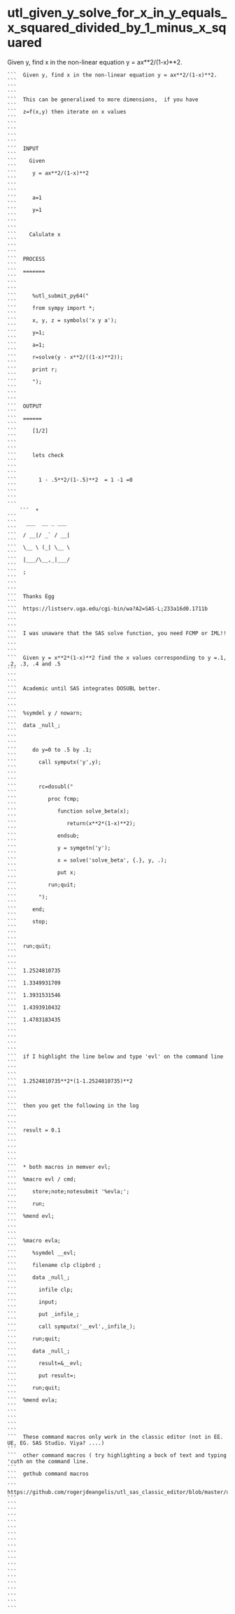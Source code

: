 # utl_given_y_solve_for_x_in_y_equals_x_squared_divided_by_1_minus_x_squared
Given y, find x in the non-linear equation y = ax**2/(1-x)**2.

    ```  Given y, find x in the non-linear equation y = ax**2/(1-x)**2.                                                                                               ```
    ```                                                                                                                                                               ```
    ```  This can be generalixed to more dimensions,  if you have                                                                                                     ```
    ```  z=f(x,y) then iterate on x values                                                                                                                            ```
    ```                                                                                                                                                               ```
    ```                                                                                                                                                               ```
    ```  INPUT                                                                                                                                                        ```
    ```    Given                                                                                                                                                      ```
    ```     y = ax**2/(1-x)**2                                                                                                                                        ```
    ```                                                                                                                                                               ```
    ```     a=1                                                                                                                                                       ```
    ```     y=1                                                                                                                                                       ```
    ```                                                                                                                                                               ```
    ```    Calulate x                                                                                                                                                 ```
    ```                                                                                                                                                               ```
    ```  PROCESS                                                                                                                                                      ```
    ```  =======                                                                                                                                                      ```
    ```                                                                                                                                                               ```
    ```     %utl_submit_py64("                                                                                                                                        ```
    ```     from sympy import *;                                                                                                                                      ```
    ```     x, y, z = symbols('x y a');                                                                                                                               ```
    ```     y=1;                                                                                                                                                      ```
    ```     a=1;                                                                                                                                                      ```
    ```     r=solve(y - x**2/((1-x)**2));                                                                                                                             ```
    ```     print r;                                                                                                                                                  ```
    ```     ");                                                                                                                                                       ```
    ```                                                                                                                                                               ```
    ```  OUTPUT                                                                                                                                                       ```
    ```  ======                                                                                                                                                       ```
    ```     [1/2]                                                                                                                                                     ```
    ```                                                                                                                                                               ```
    ```     lets check                                                                                                                                                ```
    ```                                                                                                                                                               ```
    ```       1 - .5**2/(1-.5)**2  = 1 -1 =0                                                                                                                          ```
    ```                                                                                                                                                               ```
    ```
        ```  *                                                                                                                                                            ```
    ```   ___  __ _ ___                                                                                                                                               ```
    ```  / __|/ _` / __|                                                                                                                                              ```
    ```  \__ \ (_| \__ \                                                                                                                                              ```
    ```  |___/\__,_|___/                                                                                                                                              ```
    ```  ;                                                                                                                                                            ```
    ```                                                                                                                                                               ```
    ```  Thanks Egg                                                                                                                                                   ```
    ```  https://listserv.uga.edu/cgi-bin/wa?A2=SAS-L;233a16d0.1711b                                                                                                  ```
    ```                                                                                                                                                               ```
    ```  I was unaware that the SAS solve function, you need FCMP or IML!!                                                                                                                      ```
    ```                                                                                                                                                               ```
    ```  Given y = x**2*(1-x)**2 find the x values corresponding to y =.1, .2, .3, .4 and .5                                                                          ```
    ```                                                                                                                                                               ```
    ```  Academic until SAS integrates DOSUBL better.                                                                                                                 ```
    ```                                                                                                                                                               ```
    ```  %symdel y / nowarn;                                                                                                                                          ```
    ```  data _null_;                                                                                                                                                 ```
    ```                                                                                                                                                               ```
    ```     do y=0 to .5 by .1;                                                                                                                                       ```
    ```       call symputx('y',y);                                                                                                                                    ```
    ```                                                                                                                                                               ```
    ```       rc=dosubl("                                                                                                                                             ```
    ```          proc fcmp;                                                                                                                                           ```
    ```             function solve_beta(x);                                                                                                                           ```
    ```                return(x**2*(1-x)**2);                                                                                                                         ```
    ```             endsub;                                                                                                                                           ```
    ```             y = symgetn('y');                                                                                                                                 ```
    ```             x = solve('solve_beta', {.}, y, .);                                                                                                               ```
    ```             put x;                                                                                                                                            ```
    ```          run;quit;                                                                                                                                            ```
    ```       ");                                                                                                                                                     ```
    ```     end;                                                                                                                                                      ```
    ```     stop;                                                                                                                                                     ```
    ```                                                                                                                                                               ```
    ```  run;quit;                                                                                                                                                    ```
    ```                                                                                                                                                               ```
    ```  1.2524810735                                                                                                                                                 ```
    ```  1.3349931709                                                                                                                                                 ```
    ```  1.3931531546                                                                                                                                                 ```
    ```  1.4393910432                                                                                                                                                 ```
    ```  1.4783183435                                                                                                                                                 ```
    ```                                                                                                                                                               ```
    ```                                                                                                                                                               ```
    ```  if I highlight the line below and type 'evl' on the command line                                                                                               ```
    ```                                                                                                                                                               ```
    ```  1.2524810735**2*(1-1.2524810735)**2                                                                                                                          ```
    ```                                                                                                                                                               ```
    ```  then you get the following in the log                                                                                                                        ```
    ```                                                                                                                                                               ```
    ```  result = 0.1                                                                                                                                                 ```
    ```                                                                                                                                                               ```
    ```                                                                                                                                                               ```
    ```  * both macros in memver evl;                                                                                                                                 ```
    ```  %macro evl / cmd;                                                                                                                                            ```
    ```     store;note;notesubmit '%evla;';                                                                                                                           ```
    ```     run;                                                                                                                                                      ```
    ```  %mend evl;                                                                                                                                                   ```
    ```                                                                                                                                                               ```
    ```  %macro evla;                                                                                                                                                 ```
    ```     %symdel __evl;                                                                                                                                            ```
    ```     filename clp clipbrd ;                                                                                                                                    ```
    ```     data _null_;                                                                                                                                              ```
    ```       infile clp;                                                                                                                                             ```
    ```       input;                                                                                                                                                  ```
    ```       put _infile_;                                                                                                                                           ```
    ```       call symputx('__evl',_infile_);                                                                                                                         ```
    ```     run;quit;                                                                                                                                                 ```
    ```     data _null_;                                                                                                                                              ```
    ```       result=&__evl;                                                                                                                                          ```
    ```       put result=;                                                                                                                                            ```
    ```     run;quit;                                                                                                                                                 ```
    ```  %mend evla;                                                                                                                                                  ```
    ```                                                                                                                                                               ```
    ```                                                                                                                                                               ```
    ```  These command macros only work in the classic editor (not in EE. UE, EG. SAS Studio. Viya? ....)                                                            ```
    ```  other command macros ( try highlighting a bock of text and typing 'cuth on the command line.                                                                 ```
    ```  gethub command macros                                                                                                                                        ```
    ```  https://github.com/rogerjdeangelis/utl_sas_classic_editor/blob/master/utl_classic_editor.sas                                                                 ```
    ```                                                                                                                                                               ```
    ```                                                                                                                                                               ```
    ```                                                                                                                                                               ```
    ```                                                                                                                                                               ```
    ```                                                                                                                                                               ```
    ```                                                                                                                                                               ```
    ```                                                                                                                                                               ```
    ```                                                                                                                                                               ```
    ```                                                                                                                                                               ```


    
